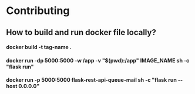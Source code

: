 # Contributing

## How to build and run docker file locally?

#### docker build -t tag-name .

#### docker run -dp 5000:5000 -w /app -v "$(pwd):/app" IMAGE_NAME sh -c "flask run"

#### docker run -p 5000:5000 flask-rest-api-queue-mail sh -c "flask run --host 0.0.0.0"
